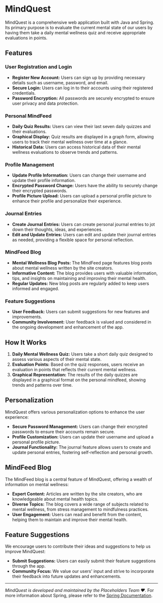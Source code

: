 # MindQuest

MindQuest is a comprehensive web application built with Java and Spring. Its primary purpose is to evaluate the current mental state of our users by having them take a daily mental wellness quiz and receive appropriate evaluations in points.

## Features

### User Registration and Login
- **Register New Account:** Users can sign up by providing necessary details such as username, password, and email.
- **Secure Login:** Users can log in to their accounts using their registered credentials.
- **Password Encryption:** All passwords are securely encrypted to ensure user privacy and data protection.

### Personal MindFeed
- **Daily Quiz Results:** Users can view their last seven daily quizzes and their evaluations.
- **Graphical Display:** Quiz results are displayed in a graph form, allowing users to track their mental wellness over time at a glance.
- **Historical Data:** Users can access historical data of their mental wellness evaluations to observe trends and patterns.

### Profile Management
- **Update Profile Information:** Users can change their username and update their profile information.
- **Encrypted Password Change:** Users have the ability to securely change their encrypted passwords.
- **Profile Picture Upload:** Users can upload a personal profile picture to enhance their profile and personalize their experience.

### Journal Entries
- **Create Journal Entries:** Users can create personal journal entries to jot down their thoughts, ideas, and experiences.
- **Edit and Update Entries:** Users can edit and update their journal entries as needed, providing a flexible space for personal reflection.

### MindFeed Blog
- **Mental Wellness Blog Posts:** The MindFeed page features blog posts about mental wellness written by the site creators.
- **Informative Content:** The blog provides users with valuable information, tips, and insights on maintaining and improving their mental health.
- **Regular Updates:** New blog posts are regularly added to keep users informed and engaged.

### Feature Suggestions
- **User Feedback:** Users can submit suggestions for new features and improvements.
- **Community Involvement:** User feedback is valued and considered in the ongoing development and enhancement of the app.

## How It Works

1. **Daily Mental Wellness Quiz:** Users take a short daily quiz designed to assess various aspects of their mental state.
2. **Evaluation Points:** Based on the quiz responses, users receive an evaluation in points that reflects their current mental wellness.
3. **Graphical Representation:** The results of the daily quizzes are displayed in a graphical format on the personal mindfeed, showing trends and patterns over time.

## Personalization

MindQuest offers various personalization options to enhance the user experience:
- **Secure Password Management:** Users can change their encrypted passwords to ensure their accounts remain secure.
- **Profile Customization:** Users can update their username and upload a personal profile picture.
- **Journal Functionality:** The journal feature allows users to create and update personal entries, fostering self-reflection and personal growth.

## MindFeed Blog

The MindFeed blog is a central feature of MindQuest, offering a wealth of information on mental wellness:
- **Expert Content:** Articles are written by the site creators, who are knowledgeable about mental health topics.
- **Diverse Topics:** The blog covers a wide range of subjects related to mental wellness, from stress management to mindfulness practices.
- **User Engagement:** Users can read and benefit from the content, helping them to maintain and improve their mental health.

## Feature Suggestions

We encourage users to contribute their ideas and suggestions to help us improve MindQuest:
- **Submit Suggestions:** Users can easily submit their feature suggestions through the app.
- **Community Focus:** We value our users' input and strive to incorporate their feedback into future updates and enhancements.

---



*MindQuest is developed and maintained by the Placeholders Team ❤️.*
For more information about Spring, please refer to the [Spring Documentation](https://spring.io/docs).
